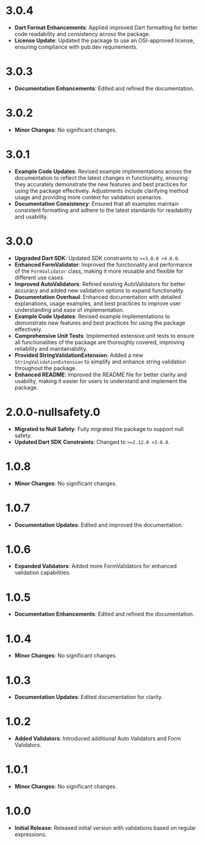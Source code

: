 # 3.0.4
- **Dart Format Enhancements**: Applied improved Dart formatting for better code readability and consistency across the package.
- **License Update**: Updated the package to use an OSI-approved license, ensuring compliance with pub.dev requirements.

# 3.0.3
- **Documentation Enhancements**: Edited and refined the documentation.

# 3.0.2
- **Minor Changes**: No significant changes.

# 3.0.1
- **Example Code Updates**: Revised example implementations across the documentation to reflect the latest changes in functionality, ensuring they accurately demonstrate the new features and best practices for using the package effectively. Adjustments include clarifying method usage and providing more context for validation scenarios.
- **Documentation Consistency**: Ensured that all examples maintain consistent formatting and adhere to the latest standards for readability and usability.

# 3.0.0

- **Upgraded Dart SDK**: Updated SDK constraints to `>=3.0.0 <4.0.0`.
- **Enhanced FormValidator**: Improved the functionality and performance of the `FormValidator` class, making it more reusable and flexible for different use cases.
- **Improved AutoValidators**: Refined existing AutoValidators for better accuracy and added new validation options to expand functionality.
- **Documentation Overhaul**: Enhanced documentation with detailed explanations, usage examples, and best practices to improve user understanding and ease of implementation.
- **Example Code Updates**: Revised example implementations to demonstrate new features and best practices for using the package effectively.
- **Comprehensive Unit Tests**: Implemented extensive unit tests to ensure all functionalities of the package are thoroughly covered, improving reliability and maintainability.
- **Provided StringValidationExtension**: Added a new `StringValidationExtension` to simplify and enhance string validation throughout the package.
- **Enhanced README**: Improved the README file for better clarity and usability, making it easier for users to understand and implement the package.

# 2.0.0-nullsafety.0

- **Migrated to Null Safety**: Fully migrated the package to support null safety.
- **Updated Dart SDK Constraints**: Changed to `>=2.12.0 <3.0.0`.

# 1.0.8

- **Minor Changes**: No significant changes.

# 1.0.7

- **Documentation Updates**: Edited and improved the documentation.

# 1.0.6

- **Expanded Validators**: Added more FormValidators for enhanced validation capabilities.

# 1.0.5

- **Documentation Enhancements**: Edited and refined the documentation.

# 1.0.4

- **Minor Changes**: No significant changes.

# 1.0.3

- **Documentation Updates**: Edited documentation for clarity.

# 1.0.2

- **Added Validators**: Introduced additional Auto Validators and Form Validators.

# 1.0.1

- **Minor Changes**: No significant changes.

# 1.0.0

- **Initial Release**: Released initial version with validations based on regular expressions.